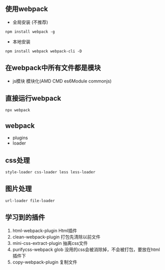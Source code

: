 ## 使用webpack
- 全局安装 (不推荐)
```$xslt
npm install webpack -g
```
- 本地安装
```$xslt
npm install webpack webpack-cli -D
```

## 在webpack中所有文件都是模块
- js模块 模块化(AMD CMD es6Module commonjs)

## 直接运行webpack
```$xslt
npx webpack
```

## webpack
- plugins
- loader

## css处理
```$xslt
style-loader css-loader less less-loader
```

## 图片处理
```$xslt
url-loader file-loader
```

## 学习到的插件

1. html-webpack-plugin  Html插件
2. clean-webpack-plugin 打包先清除以前文件
3. mini-css-extract-plugin 抽离css文件
4. purifycss-webpack glob 没用的css会被消除掉，不会被打包，要放在html插件下
5. copy-webpack-plugin 复制文件

